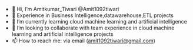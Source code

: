 - 👋 Hi, I’m Amitkumar_Tiwari @Amit1092tiwari
- 👀 Experience in Business Intelligence,datawarehouse,ETL projects
- 🌱 I’m currently learning cloud machine learning and artificial intelligence 
- 💞️ I’m looking to collaborate with team experience in cloud machine learning and artificial intelligence projects 
- 📫 How to reach me: via email (amit1092tiwari@gmail.com)

<!---
Amit1092tiwari/Amit1092tiwari is a ✨ special ✨ repository because its `README.md` (this file) appears on your GitHub profile.
You can click the Preview link to take a look at your changes.
--->
